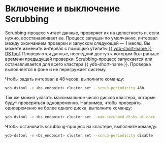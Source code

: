 # Включение и выключение Scrubbing

Scrubbing-процесс читает данные, проверяет их на целостность и, если нужно, восстанавливает ее. Процесс запущен по умолчанию, интервал между окончанием проверки и запуском следующей — 1 месяц. Вы можете изменить интервал с помощью утилиты [{{ ydb-short-name }} DSTool](../../reference/ydb-dstool/index.md). Проверяются данные, последний доступ к которым был раньше времени предыдущей проверки. Scrubbing-процесс запускается или останавливается для всего кластера {{ ydb-short-name }}. Проверка выполняется в фоне и не перегружает систему.  

Чтобы задать интервал в 48 часов, выполните команду:

```bash
ydb-dstool -e <bs_endpoint> cluster set --scrub-periodicity 48h
```

Так же можно указать максимальное число дисков кластера, которые будут проверяться одновременно. Например, чтобы проверять одновременно не более одного диска, выполните команду:

```bash
ydb-dstool -e <bs_endpoint> cluster set --max-scrubbed-disks-at-once
```

Чтобы остановить scrubbing-процесс на кластере, выполните команду:

```bash
ydb-dstool -e <bs_endpoint> cluster set --scrub-periodicity disable
```
